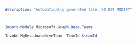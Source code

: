 ```yaml
---
description: "Automatically generated file. DO NOT MODIFY"
---
```


```powershell

Import-Module Microsoft.Graph.Beta.Teams

Invoke-MgBetaUnarchiveTeam -TeamId $teamId

```